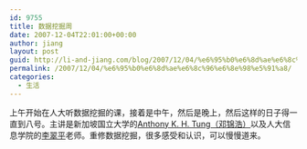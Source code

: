 ```yaml
---
id: 9755
title: 数据挖掘周
date: 2007-12-04T22:01:00+00:00
author: jiang
layout: post
guid: http://li-and-jiang.com/blog/2007/12/04/%e6%95%b0%e6%8d%ae%e6%8c%96%e6%8e%98%e5%91%a8/
permalink: /2007/12/04/%e6%95%b0%e6%8d%ae%e6%8c%96%e6%8e%98%e5%91%a8/
categories:
  - 生活
---
```

上午开始在人大听数据挖掘的课，接着是中午，然后是晚上，然后这样的日子得一直到八号。主讲是新加坡国立大学的[Anthony K. H. Tung（邓锦浩）](http://www.comp.nus.edu.sg/~atung/)以及人大信息学院的[李翠平](http://info.ruc.edu.cn/licuiping/)老师。重修数据挖掘，很多感受和认识，可以慢慢道来。